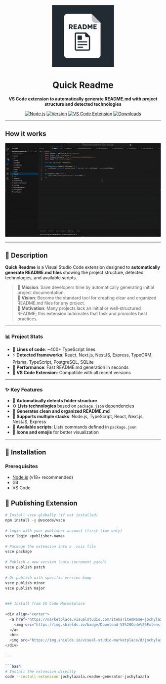 <div align="center">
  <img src="images/icon.png" alt="Readme Generator Logo" width="200"/>
  
  # Quick Readme
  
  **VS Code extension to automatically generate README.md with project structure and detected technologies**
  
  [![Node.js](https://img.shields.io/badge/Node.js-339933?style=for-the-badge&logo=node.js&logoColor=white)](https://nodejs.org/)
  [![Version](https://img.shields.io/badge/Version-0.0.1-green.svg?style=for-the-badge)](https://github.com/jochylazala/readme.md-generator)
  [![VS Code Extension](https://img.shields.io/badge/VS%20Code-Extension-007ACC.svg?style=for-the-badge&logo=visual-studio-code)](https://marketplace.visualstudio.com/items?itemName=jochylazala.readme-generator-jochylazala)
  [![Downloads](https://img.shields.io/visual-studio-marketplace/d/jochylazala.readme-generator-jochylazala?style=for-the-badge)](https://marketplace.visualstudio.com/items?itemName=jochylazala.readme-generator-jochylazala)
</div>

---


## How it works

![Workflow](./images/demo.gif)

---

## 📖 Description

**Quick Readme** is a Visual Studio Code extension designed to **automatically generate README.md files** showing the project structure, detected technologies, and available scripts.  

> 🎯 **Mission**: Save developers time by automatically generating initial project documentation.  
> 🚀 **Vision**: Become the standard tool for creating clear and organized README.md files for any project.  
> 🌱 **Motivation**: Many projects lack an initial or well-structured README; this extension automates that task and promotes best practices.

---

### 📊 Project Stats

- 📝 **Lines of code**: ~400+ TypeScript lines
- ⚡ **Detected frameworks**: React, Next.js, NestJS, Express, TypeORM, Prisma, TypeScript, PostgreSQL, SQLite
- 🚀 **Performance**: Fast README.md generation in seconds
- 🎨 **VS Code Extension**: Compatible with all recent versions

---

### ✨ Key Features

- 📂 **Automatically detects folder structure**
- ⚙️ **Lists technologies** based on `package.json` dependencies
- 📝 **Generates clean and organized README.md**
- 🚀 **Supports multiple stacks**: Node.js, TypeScript, React, Next.js, NestJS, Express
- 🔧 **Available scripts**: Lists commands defined in `package.json`
- 🎨 **Icons and emojis** for better visualization

---

## 🚀 Installation

### Prerequisites
- [Node.js](https://nodejs.org/) (v18+ recommended)
- Git
- VS Code


## 🚀 Publishing Extension

```bash
# Install vsce globally (if not installed)
npm install -g @vscode/vsce

# Login with your publisher account (first time only)
vsce login <publisher-name>

# Package the extension into a .vsix file
vsce package

# Publish a new version (auto-increment patch)
vsce publish patch

# Or publish with specific version bump
vsce publish minor
vsce publish major


### Install from VS Code Marketplace

<div align="center">
  <a href="https://marketplace.visualstudio.com/items?itemName=jochylazala.readme-generator-jochylazala">
    <img src="https://img.shields.io/badge/Download-VS%20Code%20Extension-007ACC.svg?style=for-the-badge&logo=visual-studio-code"/>
  </a>
  <br>
  <img src="https://img.shields.io/visual-studio-marketplace/d/jochylazala.readme-generator-jochylazala?style=flat-square&label=Downloads" alt="Downloads"/>
</div>

---

```bash
# Install the extension directly
code --install-extension jochylazala.readme-generator-jochylazala


